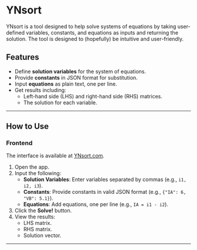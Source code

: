 # YNsort

YNsort is a tool designed to help solve systems of equations by taking user-defined variables, constants, and equations as inputs and returning the solution. The tool is designed to (hopefully) be intuitive and user-friendly.

## Features
- Define **solution variables** for the system of equations.
- Provide **constants** in JSON format for substitution.
- Input **equations** as plain text, one per line.
- Get results including:
  - Left-hand side (LHS) and right-hand side (RHS) matrices.
  - The solution for each variable.

---

## How to Use

### **Frontend**
The interface is available at [YNsort.com](https://www.ynsort.com).

1. Open the app.
2. Input the following:
   - **Solution Variables**: Enter variables separated by commas (e.g., `i1, i2, i3`).
   - **Constants**: Provide constants in valid JSON format (e.g., `{"IA": 6, "VB": 5.1}`).
   - **Equations**: Add equations, one per line (e.g., `IA = i1 - i2`).
3. Click the **Solve!** button.
4. View the results:
   - LHS matrix.
   - RHS matrix.
   - Solution vector.

---
